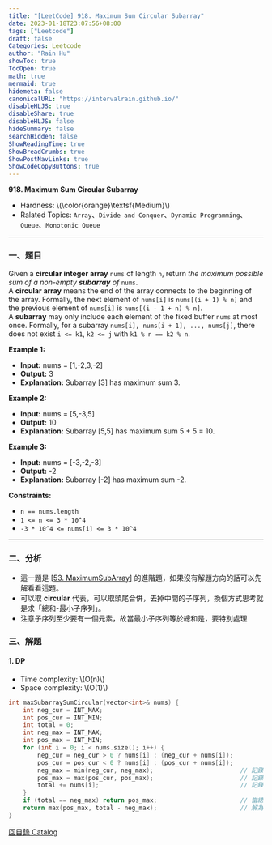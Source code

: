 ```yaml
---
title: "[LeetCode] 918. Maximum Sum Circular Subarray"
date: 2023-01-18T23:07:56+08:00
tags: ["Leetcode"]
draft: false
Categories: Leetcode
author: "Rain Hu"
showToc: true
TocOpen: true
math: true
mermaid: true
hidemeta: false
canonicalURL: "https://intervalrain.github.io/"
disableHLJS: true
disableShare: true
disableHLJS: false
hideSummary: false
searchHidden: false
ShowReadingTime: true
ShowBreadCrumbs: true
ShowPostNavLinks: true
ShowCodeCopyButtons: true
---
```

**918. Maximum Sum Circular Subarray**
+ Hardness: \\(\color{orange}\textsf{Medium}\\)
+ Ralated Topics: `Array`、`Divide and Conquer`、`Dynamic Programming`、`Queue`、`Monotonic Queue`
---
### 一、題目
Given a **circular integer array** `nums` of length `n`, return *the maximum possible sum of a non-empty ***subarray*** of* `nums`.  
A **circular array** means the end of the array connects to the beginning of the array. Formally, the next element of `nums[i]` is `nums[(i + 1) % n]` and the previous element of `nums[i]` is `nums[(i - 1 + n) % n]`.  
A **subarray** may only include each element of the fixed buffer `nums` at most once. Formally, for a subarray `nums[i], nums[i + 1], ..., nums[j]`, there does not exist `i <= k1`, `k2 <= j` with `k1 % n == k2 % n`.

**Example 1:**
+ **Input:** nums = [1,-2,3,-2]
+ **Output:** 3
+ **Explanation:** Subarray [3] has maximum sum 3.

**Example 2:**
+ **Input:** nums = [5,-3,5]
+ **Output:** 10
+ **Explanation:** Subarray [5,5] has maximum sum 5 + 5 = 10.

**Example 3:**
+ **Input:** nums = [-3,-2,-3]
+ **Output:** -2
+ **Explanation:** Subarray [-2] has maximum sum -2.

**Constraints:**
+ `n == nums.length`
+ `1 <= n <= 3 * 10^4`
+ `-3 * 10^4 <= nums[i] <= 3 * 10^4`

---

### 二、分析
+ 這一題是 [[53. MaximumSubArray]](/posts/leetcode/53) 的進階題，如果沒有解題方向的話可以先解看看這題。
+ 可以取 **circular** 代表，可以取頭尾合併，去掉中間的子序列，換個方式思考就是求「總和-最小子序列」。
+ 注意子序列至少要有一個元素，故當最小子序列等於總和是，要特別處理

### 三、解題
#### 1. DP
+ Time complexity: \\(O(n)\\)
+ Space complexity: \\(O(1)\\)
```C++
int maxSubarraySumCircular(vector<int>& nums) {
    int neg_cur = INT_MAX;
    int pos_cur = INT_MIN;
    int total = 0;
    int neg_max = INT_MAX;
    int pos_max = INT_MIN;
    for (int i = 0; i < nums.size(); i++) {
        neg_cur = neg_cur > 0 ? nums[i] : (neg_cur + nums[i]);
        pos_cur = pos_cur < 0 ? nums[i] : (pos_cur + nums[i]);
        neg_max = min(neg_cur, neg_max);                        // 記錄最小子序列
        pos_max = max(pos_cur, pos_max);                        // 記錄最大子序列
        total += nums[i];                                       // 記錄總和
    }
    if (total == neg_max) return pos_max;                       // 當總和等於最小子序列時，因為至少需拿一個元素，特例處理
    return max(pos_max, total - neg_max);                       // 解為最大子序列或總和-最小子序列(環狀)
}
```
[回目錄 Catalog](/posts/leetcode)